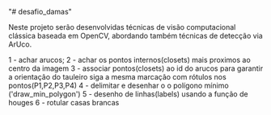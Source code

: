 "# desafio_damas" 

Neste projeto serão desenvolvidas técnicas de visão computacional clássica baseada em OpenCV, abordando também técnicas de detecção via ArUco.


1 - achar arucos;
2 - achar os pontos internos(closets) mais proximos ao centro da imagem
3 - associar pontos(closets) ao id do arucos para garantir a orientação do tauleiro siga a mesma marcação com rótulos nos pontos(P1,P2,P3,P4)
4 - delimitar e desenhar o o polígono mínimo ('draw_min_polygon')
5 - desenho de linhas(labels) usando a função de houges
6 - rotular casas brancas